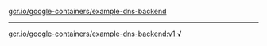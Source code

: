 [gcr.io/google-containers/example-dns-backend](https://hub.docker.com/r/anjia0532/example-dns-backend/tags/) 

----
[gcr.io/google-containers/example-dns-backend:v1 √](https://hub.docker.com/r/anjia0532/google-containers.example-dns-backend/tags/)

